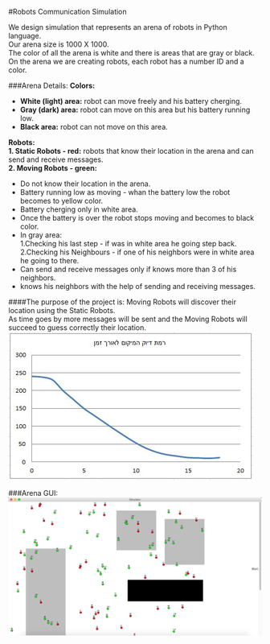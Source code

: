 
#Robots Communication Simulation

We design simulation that represents an arena of robots in Python language.  
Our arena size is 1000 X 1000.  
The color of all the arena is white and there is areas that are gray or black.  
On the arena we are creating robots, each robot has a number ID and a color.  

###Arena Details:
**Colors:**
* **White (light) area:** robot can move freely and his battery cherging.  
* **Gray (dark) area:** robot can move on this area but his battery running low.  
* **Black area:** robot can not move on this area.  

**Robots:**  
**1. Static Robots - red:** robots that know their location in the arena and can send and receive messages.  
**2. Moving Robots - green:** 
* Do not know their location in the arena.
* Battery running low as moving - whan the battery low the robot becomes to yellow color.
* Battery cherging only in white area.
* Once the battery is over the robot stops moving and becomes to black color.
* In gray area:   
1.Checking his last step - if was in white area he going step back.  
2.Checking his Neighbours - if one of his neighbors were in white area he going to there.
* Can send and receive messages only if knows more than 3 of his neighbors.
* knows his neighbors with the help of sending and receiving messages.

####The purpose of the project is: 
Moving Robots will discover their location using the Static Robots.  
As time goes by more messages will be sent and the Moving Robots will succeed to guess correctly their location.  
![Link to our Diagram](https://github.com/Most601/ThirdExercise/blob/master/newdiagram.JPG)


###Arena GUI:
![Link to our GUI](https://github.com/Most601/ThirdExercise/blob/master/Arena%20-%20GUI.jpg)
